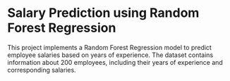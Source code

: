 # Salary Prediction using Random Forest Regression
This project implements a Random Forest Regression model to predict employee salaries based on years of experience. The dataset contains information about 200 employees, including their years of experience and corresponding salaries.
